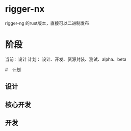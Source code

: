 # rigger-nx
rigger-ng 的rust版本，直接可以二进制发布

# 阶段

当前：设计
计划：
设计、开发、资源封装、测试、alpha、beta

#　计划
## 设计
## 核心开发
## 开发
